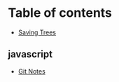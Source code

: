 # Table of contents

* [Saving Trees](README.md)

## javascript

* [Git Notes](javascript/git-notes.md)

